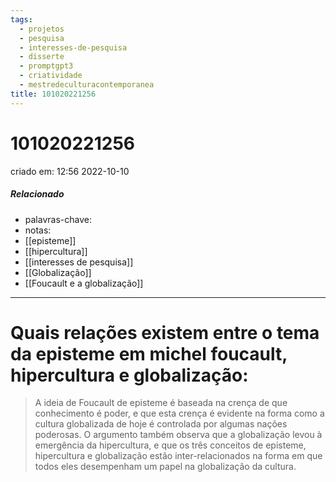 ```yaml
---
tags:
  - projetos
  - pesquisa
  - interesses-de-pesquisa
  - disserte
  - promptgpt3
  - criatividade
  - mestredeculturacontemporanea
title: 101020221256
---
```

# 101020221256
criado em: 12:56 2022-10-10

##### Relacionado
- palavras-chave: 
- notas: 
- [[episteme]] 
- [[hipercultura]]
- [[interesses de pesquisa]]
- [[Globalização]]
- [[Foucault e a globalização]]

---
# Quais relações existem entre o tema da episteme em michel foucault, hipercultura e globalização:

> A ideia de Foucault de episteme é baseada na crença de que conhecimento é poder, e que esta crença é evidente na forma como a cultura globalizada de hoje é controlada por algumas nações poderosas. O argumento também observa que a globalização levou à emergência da hipercultura, e que os três conceitos de episteme, hipercultura e globalização estão inter-relacionados na forma em que todos eles desempenham um papel na globalização da cultura.
